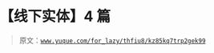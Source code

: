 # 【线下实体】4 篇

> 原文：[`www.yuque.com/for_lazy/thfiu8/kz85kq7trp2gek99`](https://www.yuque.com/for_lazy/thfiu8/kz85kq7trp2gek99)



